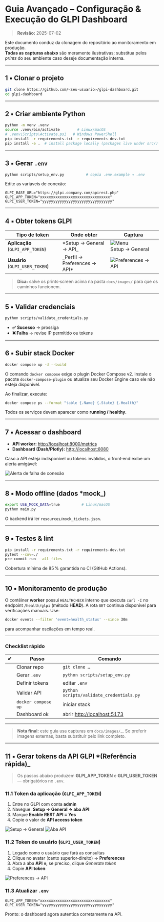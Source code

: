 
# Guia Avançado – Configuração & Execução do **GLPI Dashboard**

> **Revisão:** 2025-07-02  

Este documento conduz da clonagem do repositório ao monitoramento em produção.  
**Todas as capturas abaixo** são meramente ilustrativas; substitua pelos _prints_ do seu ambiente caso deseje documentação interna.

---

## 1 ▪️ Clonar o projeto

```bash
git clone https://github.com/<seu-usuario>/glpi-dashboard.git
cd glpi-dashboard
```

---

## 2 ▪️ Criar ambiente Python

```bash
python -m venv .venv
source .venv/bin/activate        # Linux/macOS
# .venv\Scripts\Activate.ps1   # Windows PowerShell
pip install -r requirements.txt -r requirements-dev.txt
pip install -e .  # install package locally (packages live under src/)
```

---

## 3 ▪️ Gerar `.env`

```bash
python scripts/setup_env.py          # copia .env.example → .env
```

Edite as variáveis de conexão:

```env
GLPI_BASE_URL="https://glpi.company.com/apirest.php"
GLPI_APP_TOKEN="xxxxxxxxxxxxxxxxxxxxxxxxxxxxxxxx"
GLPI_USER_TOKEN="yyyyyyyyyyyyyyyyyyyyyyyyyyyyyyyy"
```

---

## 4 ▪️ Obter tokens GLPI

| Tipo de token | Onde obter | Captura |
|---------------|------------|---------|
| **Aplicação** (`GLPI_APP_TOKEN`) | *Setup → General → API_ | ![Menu Setup → General](docs/images/app_token_menu.png) |
| **Usuário** (`GLPI_USER_TOKEN`)  | _Perfil → Preferences → API* | ![Preferences → API](docs/images/user_token_pref.png) |

> **Dica:** salve os prints‑screen acima na pasta `docs/images/` para que os caminhos funcionem.  

---

## 5 ▪️ Validar credenciais

```bash
python scripts/validate_credentials.py
```

- **✅ Sucesso** → prossiga  
- **❌ Falha** → revise IP permitido ou tokens

---

## 6 ▪️ Subir stack Docker

```bash
docker compose up -d --build
```

O comando `docker compose` exige o plugin Docker Compose v2. Instale o pacote
`docker-compose-plugin` ou atualize seu Docker Engine caso ele não esteja
disponível.

Ao finalizar, execute:

```bash
docker compose ps --format "table {.Name} {.State} {.Health}"
```

Todos os serviços devem aparecer como **running / healthy**.

---

## 7 ▪️ Acessar o dashboard

- **API worker:** <http://localhost:8000/metrics>  
- **Dashboard (Dash/Plotly):** <http://localhost:8080>

Caso a API esteja indisponível ou tokens inválidos, o front‑end exibe um alerta amigável:

![Alerta de falha de conexão](docs/images/dashboard_alert.png)

---

## 8 ▪️ Modo offline (dados *mock_)

```bash
export USE_MOCK_DATA=true          # Linux/macOS
python main.py
```

O backend irá ler `resources/mock_tickets.json`.

---

## 9 ▪️ Testes & lint

```bash
pip install -r requirements.txt -r requirements-dev.txt
pytest --cov=./
pre-commit run --all-files
```

Cobertura mínima de 85 % garantida no CI (GitHub Actions).

---

## 10 ▪️ Monitoramento de produção

O contêiner **worker** possui `HEALTHCHECK` interno que executa `curl -I` no
endpoint `/health/glpi` (método **HEAD**). A rota `GET` continua disponível para
verificações manuais. Use:

```bash
docker events --filter 'event=health_status' --since 30m
```

para acompanhar oscilações em tempo real.

---

### Checklist rápido

| ✔ | Passo | Comando |
|---|-------|---------|
|   | Clonar repo | `git clone …` |
|   | Gerar `.env` | `python scripts/setup_env.py` |
|   | Definir tokens | editar `.env` |
|   | Validar API | `python scripts/validate_credentials.py` |
|   | `docker compose up` | iniciar stack |
|   | Dashboard ok | abrir <http://localhost:5173> |

---

> **Nota final:** este guia usa capturas em `docs/images/…`. Se preferir imagens externas, basta substituir pelo link completo.

---

## 11 ▪️ Gerar tokens da API GLPI *(Referência rápida)_

> Os passos abaixo produzem **GLPI_APP_TOKEN** e **GLPI_USER_TOKEN** — obrigatórios no `.env`.

### 11.1 Token da aplicação (`GLPI_APP_TOKEN`)

1. Entre no GLPI com conta **admin**  
2. Navegue: **Setup → General → aba API**  
3. Marque **Enable REST API = Yes**  
4. Copie o valor de **API access token**

![Setup → General](https://tic.gal/wp-content/uploads/2019/07/1-enable-api-1.png)
![Aba API](https://tic.gal/wp-content/uploads/2019/07/1-enable-api.png)

### 11.2 Token do usuário (`GLPI_USER_TOKEN`)

1. Logado como o usuário que fará as consultas  
2. Clique no avatar (canto superior‑direito) → **Preferences**  
3. Abra a aba **API** e, se preciso, clique _Generate token_  
4. Copie **API token**

![Preferences → API](https://tic.gal/wp-content/uploads/2019/07/3-user-generate-api-token.png)

### 11.3 Atualizar `.env`

```env
GLPI_APP_TOKEN="xxxxxxxxxxxxxxxxxxxxxxxxxxxxxxxx"
GLPI_USER_TOKEN="yyyyyyyyyyyyyyyyyyyyyyyyyyyyyyyy"
```

Pronto: o dashboard agora autentica corretamente na API.
